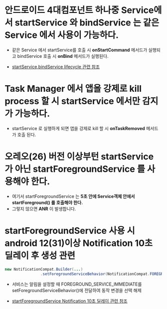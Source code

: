 # 안드로이드 4대컴포넌트 하나중 Service에서 startService 와 bindService 는 같은 **Service** 에서 사용이 가능하다.

* 같은 Service 에서 startService를 호출 시 **onStartCommand** 메서드가 실행되고 bindService 호출 시 **onBind** 메서드가 실행된다.

* [startService,bindService lifecycle 관련 참조](https://stackoverflow.com/questions/3514287/android-service-startservice-and-bindservice)

# Task Manager 에서 앱을 강제로 kill process 할 시 startService 에서만 감지가 가능하다.

* startService 로 실행하게 되면 앱을 강제로 kill 할 시 **onTaskRemoved** 메서드가 호출 된다.


# 오레오(26) 버전 이상부턴 startService 가 아닌 **startForegroundService** 를 사용해야 한다.

* 여기서 startForegroundService 는 **5초 안에 Service객체 안에서 startForeground() 를 호출해야 한다.**
* 그렇지 않으면 **ANR** 이 발생합니다.

# startForegroundService 사용 시 android 12(31)이상 Notification 10초 딜레이 후 생성 관련

```java
new NotificationCompat.Builder(...)
                .setForegroundServiceBehavior(NotificationCompat.FOREGROUND_SERVICE_IMMEDIATE)
```

* 서비스는 알림을 설정할 때 FOREGROUND_SERVICE_IMMEDIATE를 setForegroundServiceBehavior()에 전달하여 동작 변경을 선택 해제

* [startForegroundService Notification 10초 딜레이 관련 참조](https://stackoverflow.com/questions/73074639/android-foreground-service-notification-delayed)
